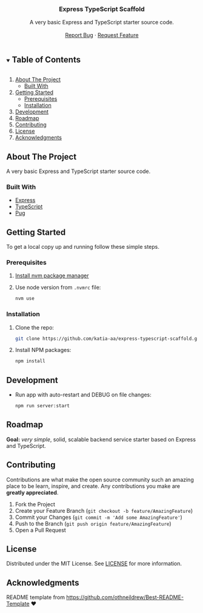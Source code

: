 <!-- PROJECT LOGO -->
<p align="center">
  <h3 align="center">Express TypeScript Scaffold</h3>
  <p align="center">
    A very basic Express and TypeScript starter source code.
    <br />
    <br />
    <a href="https://github.com/katia-aa/express-typescript-scaffold/issues">Report Bug</a>
    ·
    <a href="https://github.com/katia-aa/express-typescript-scaffold/issues">Request Feature</a>
  </p>
</p>

<!-- TABLE OF CONTENTS -->
<details open="open">
  <summary><h2 style="display: inline-block">Table of Contents</h2></summary>
  <ol>
    <li>
      <a href="#about-the-project">About The Project</a>
      <ul>
        <li><a href="#built-with">Built With</a></li>
      </ul>
    </li>
    <li>
      <a href="#getting-started">Getting Started</a>
      <ul>
        <li><a href="#prerequisites">Prerequisites</a></li>
        <li><a href="#installation">Installation</a></li>
      </ul>
    </li>
    <li><a href="#development">Development</a></li>
    <li><a href="#roadmap">Roadmap</a></li>
    <li><a href="#contributing">Contributing</a></li>
    <li><a href="#license">License</a></li>
    <li><a href="#acknowledgments">Acknowledgments</a></li>
  </ol>
</details>

<!-- ABOUT THE PROJECT -->

## About The Project

A very basic Express and TypeScript starter source code.

### Built With

- [Express](https://www.npmjs.com/package/express)
- [TypeScript](https://www.npmjs.com/package/TypeScript)
- [Pug](https://www.npmjs.com/package/pug)

<!-- GETTING STARTED -->

## Getting Started

To get a local copy up and running follow these simple steps.

### Prerequisites

1. [Install nvm package manager](https://github.com/nvm-sh/nvm)

2. Use node version from `.nvmrc` file:

   ```sh
   nvm use
   ```

### Installation

1. Clone the repo:

   ```sh
   git clone https://github.com/katia-aa/express-typescript-scaffold.git
   ```

2. Install NPM packages:

   ```sh
   npm install
   ```

<!-- USAGE EXAMPLES -->

## Development

- Run app with auto-restart and DEBUG on file changes:

  ```sh
  npm run server:start
  ```

<!-- ROADMAP -->

## Roadmap

**Goal:** _very simple_, solid, scalable backend service starter based on Express and TypeScript.

<!-- CONTRIBUTING -->

## Contributing

Contributions are what make the open source community such an amazing place to be learn, inspire, and create. Any contributions you make are **greatly appreciated**.

1. Fork the Project
2. Create your Feature Branch (`git checkout -b feature/AmazingFeature`)
3. Commit your Changes (`git commit -m 'Add some AmazingFeature'`)
4. Push to the Branch (`git push origin feature/AmazingFeature`)
5. Open a Pull Request

<!-- LICENSE -->

## License

Distributed under the MIT License. See [LICENSE](https://github.com/katia-aa/express-typescript-scaffold/LICENSE.md) for more information.

## Acknowledgments

README template from https://github.com/othneildrew/Best-README-Template :heart:
